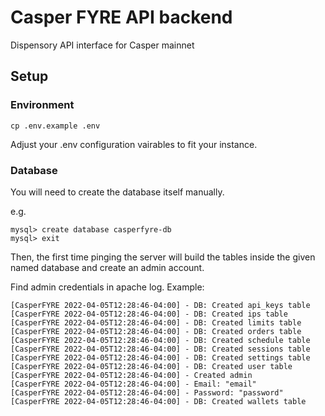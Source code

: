 # Casper FYRE API backend
Dispensory API interface for Casper mainnet

## Setup

### Environment

```
cp .env.example .env
```

Adjust your .env configuration vairables to fit your instance.

### Database

You will need to create the database itself manually.

e.g. 

```
mysql> create database casperfyre-db
mysql> exit
````

Then, the first time pinging the server will build the tables inside the given named database and create an admin account.

Find admin credentials in apache log. Example:

````
[CasperFYRE 2022-04-05T12:28:46-04:00] - DB: Created api_keys table
[CasperFYRE 2022-04-05T12:28:46-04:00] - DB: Created ips table
[CasperFYRE 2022-04-05T12:28:46-04:00] - DB: Created limits table
[CasperFYRE 2022-04-05T12:28:46-04:00] - DB: Created orders table
[CasperFYRE 2022-04-05T12:28:46-04:00] - DB: Created schedule table
[CasperFYRE 2022-04-05T12:28:46-04:00] - DB: Created sessions table
[CasperFYRE 2022-04-05T12:28:46-04:00] - DB: Created settings table
[CasperFYRE 2022-04-05T12:28:46-04:00] - DB: Created user table
[CasperFYRE 2022-04-05T12:28:46-04:00] - Created admin
[CasperFYRE 2022-04-05T12:28:46-04:00] - Email: "email"
[CasperFYRE 2022-04-05T12:28:46-04:00] - Password: "password"
[CasperFYRE 2022-04-05T12:28:46-04:00] - DB: Created wallets table
````